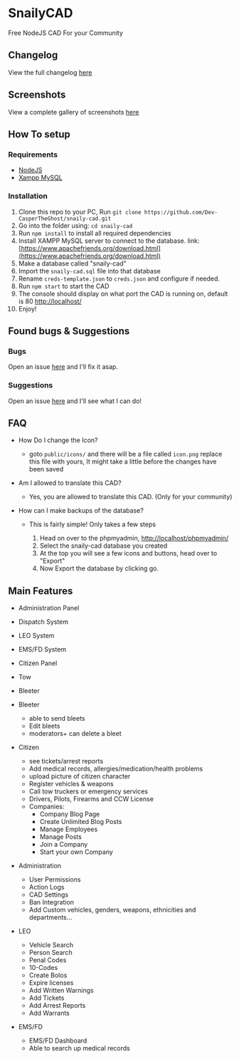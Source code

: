 # SnailyCAD

Free NodeJS CAD For your Community

## Changelog

View the full changelog [here](https://github.com/Dev-CasperTheGhost/snaily-cad/blob/master/CHANGELOG.md)

## Screenshots

View a complete gallery of screenshots [here](https://github.com/Dev-CasperTheGhost/snaily-cad/blob/master/SCREENSHOTS.md)

## How To setup

### Requirements

- [NodeJS](https://nodejs.org)
- [Xampp MySQL](https://www.apachefriends.org/download.html)

### Installation

1. Clone this repo to your PC, Run `git clone https://github.com/Dev-CasperTheGhost/snaily-cad.git`
2. Go into the folder using: `cd snaily-cad`
3. Run `npm install` to install all required dependencies
4. Install XAMPP MySQL server to connect to the database. link: [https://www.apachefriends.org/download.html](https://www.apachefriends.org/download.html)
5. Make a database called "snaily-cad"
6. Import the `snaily-cad.sql` file into that database
7. Rename `creds-template.json` to `creds.json` and configure if needed.
8. Run `npm start` to start the CAD
9. The console should display on what port the CAD is running on, default is 80 [http://localhost/](http://localhost/)
10. Enjoy!

## Found bugs & Suggestions

### Bugs

Open an issue [here](https://github.com/Dev-CasperTheGhost/snaily-cad/issues/new?assignees=&labels=bug&template=bug_report.md&title=) and I'll fix it asap.

### Suggestions

Open an issue [here](https://github.com/Dev-CasperTheGhost/snaily-cad/issues/new) and I'll see what I can do!

## FAQ

- How Do I change the Icon?

  - goto `public/icons/` and there will be a file called `icon.png` replace this file with yours, It might take a little before the changes have been saved

- Am I allowed to translate this CAD?

  - Yes, you are allowed to translate this CAD. (Only for your community)

- How can I make backups of the database?

  - This is fairly simple! Only takes a few steps

    1. Head on over to the phpmyadmin, [http://localhost/phpmyadmin/](http://localhost/phpmyadmin/)
    2. Select the snaily-cad database you created
    3. At the top you will see a few icons and buttons, head over to "Export"
    4. Now Export the database by clicking go.

## Main Features

- Administration Panel
- Dispatch System
- LEO System
- EMS/FD System
- Citizen Panel
- Tow
- Bleeter

- Bleeter

  - able to send bleets
  - Edit bleets
  - moderators+ can delete a bleet

- Citizen

  - see tickets/arrest reports
  - Add medical records, allergies/medication/health problems
  - upload picture of citizen character
  - Register vehicles & weapons
  - Call tow truckers or emergency services
  - Drivers, Pilots, Firearms and CCW License
  - Companies:
    - Company Blog Page
    - Create Unlimited Blog Posts
    - Manage Employees
    - Manage Posts
    - Join a Company
    - Start your own Company

- Administration

  - User Permissions
  - Action Logs
  - CAD Settings
  - Ban Integration
  - Add Custom vehicles, genders, weapons, ethnicities and departments…

- LEO

  - Vehicle Search
  - Person Search
  - Penal Codes
  - 10-Codes
  - Create Bolos
  - Expire licenses
  - Add Written Warnings
  - Add Tickets
  - Add Arrest Reports
  - Add Warrants

- EMS/FD
  - EMS/FD Dashboard
  - Able to search up medical records
